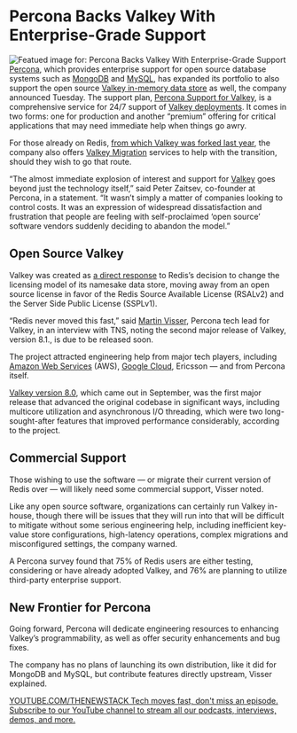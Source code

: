 # Percona Backs Valkey With Enterprise-Grade Support
![Featued image for: Percona Backs Valkey With Enterprise-Grade Support](https://cdn.thenewstack.io/media/2025/02/75f4c060-percona-1024x683.png)
[Percona](https://www.percona.com/?utm_content=inline+mention), which provides enterprise support for open source database systems such as [MongoDB](https://thenewstack.io/mongodb-8-goes-hard-on-time-series-data-horizontal-scaling/) and [MySQL](https://thenewstack.io/oracle-support-for-mysql-5-7-ends-soon-key-upgrades-in-8-0/), has expanded its portfolio to also support the open source [Valkey in-memory data store](https://valkey.io/) as well, the company announced Tuesday.
The support plan, [Percona Support for Valkey](https://www.percona.com/valkey/support-and-services), is a comprehensive service for 24/7 support of [Valkey deployments](https://thenewstack.io/valkey-will-not-just-be-a-redis-retread/). It comes in two forms: one for production and another “premium” offering for critical applications that may need immediate help when things go awry.

For those already on Redis, [from which Valkey was forked last year](https://thenewstack.io/navigating-the-path-from-redis-to-valkey/), the company also offers [Valkey Migration](https://www.percona.com/resources/valkey-migration) services to help with the transition, should they wish to go that route.

“The almost immediate explosion of interest and support for [Valkey](https://thenewstack.io/valkey-a-redis-fork-with-a-future/) goes beyond just the technology itself,” said Peter Zaitsev, co-founder at Percona, in a statement. “It wasn’t simply a matter of companies looking to control costs. It was an expression of widespread dissatisfaction and frustration that people are feeling with self-proclaimed ‘open source’ software vendors suddenly deciding to abandon the model.”

## Open Source Valkey
Valkey was created as [a direct response](https://thenewstack.io/linux-foundation-forks-the-open-source-redis-as-valkey/) to Redis’s decision to change the licensing model of its namesake data store, moving away from an open source license in favor of the Redis Source Available License (RSALv2) and the Server Side Public License (SSPLv1).

“Redis never moved this fast,” said [Martin Visser](https://www.linkedin.com/in/martinrvisser/), Percona tech lead for Valkey, in an interview with TNS, noting the second major release of Valkey, version 8.1., is due to be released soon.

The project attracted engineering help from major tech players, including [Amazon Web Services](https://aws.amazon.com/?utm_content=inline+mention) (AWS), [Google Cloud](https://cloud.google.com/?utm_content=inline+mention), Ericsson — and from Percona itself.

[Valkey version 8.0](https://thenewstack.io/valkey-whats-new-and-whats-next/), which came out in September, was the first major release that advanced the original codebase in significant ways, including multicore utilization and asynchronous I/O threading, which were two long-sought-after features that improved performance considerably, according to the project.
## Commercial Support
Those wishing to use the software — or migrate their current version of Redis over — will likely need some commercial support, Visser noted.

Like any open source software, organizations can certainly run Valkey in-house, though there will be issues that they will run into that will be difficult to mitigate without some serious engineering help, including inefficient key-value store configurations, high-latency operations, complex migrations and misconfigured settings, the company warned.

A Percona survey found that 75% of Redis users are either testing, considering or have already adopted Valkey, and 76% are planning to utilize third-party enterprise support.

## New Frontier for Percona
Going forward, Percona will dedicate engineering resources to enhancing Valkey’s programmability, as well as offer security enhancements and bug fixes.

The company has no plans of launching its own distribution, like it did for MongoDB and MySQL, but contribute features directly upstream, Visser explained.

[
YOUTUBE.COM/THENEWSTACK
Tech moves fast, don't miss an episode. Subscribe to our YouTube
channel to stream all our podcasts, interviews, demos, and more.
](https://youtube.com/thenewstack?sub_confirmation=1)